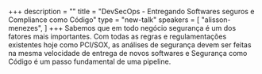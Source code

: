 +++
description = ""
title = "DevSecOps - Entregando Softwares seguros e Compliance como Código"
type = "new-talk"
speakers = [
        "alisson-menezes",
]
+++
Sabemos que em todo negócio segurança é um dos fatores mais importantes. Com todas as regras e regulamentações existentes hoje como PCI/SOX, as análises de segurança devem ser feitas na mesma velocidade de entrega de novos softwares e Segurança como Código é um passo fundamental de uma pipeline.
